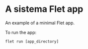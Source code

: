 # A sistema Flet app

An example of a minimal Flet app.

To run the app:

```
flet run [app_directory]
```